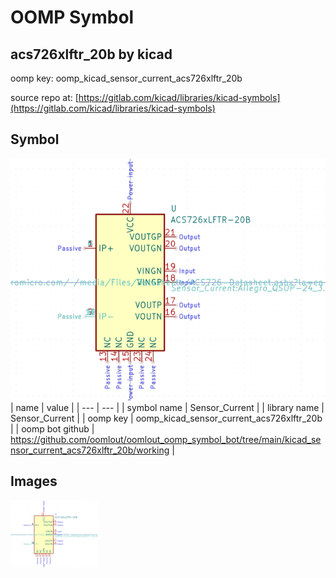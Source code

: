 # OOMP Symbol  
## acs726xlftr_20b  by kicad  
  
oomp key: oomp_kicad_sensor_current_acs726xlftr_20b  
  
source repo at: [https://gitlab.com/kicad/libraries/kicad-symbols](https://gitlab.com/kicad/libraries/kicad-symbols)  
## Symbol  
  
[![working.png](working_600.png)](working.png)  
| name | value | 
| --- | --- | 
| symbol name | Sensor_Current | 
| library name | Sensor_Current | 
| oomp key | oomp_kicad_sensor_current_acs726xlftr_20b | 
| oomp bot github | https://github.com/oomlout/oomlout_oomp_symbol_bot/tree/main/kicad_sensor_current_acs726xlftr_20b/working | 
## Images  
  
[![working.png](working_140.png)](working.png)  
